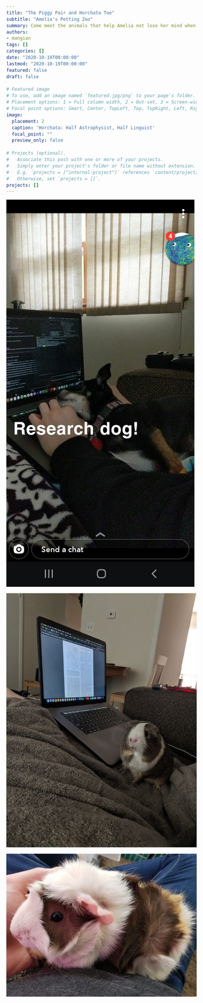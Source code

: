```yaml
---
title: "The Piggy Pair and Horchata Too"
subtitle: "Amelia's Petting Zoo"
summary: Come meet the animals that help Amelia not lose her mind when she's trying to work.  Cute pictures can assuredly be found here.
authors:
- mangian
tags: []
categories: []
date: "2020-10-19T00:00:00"
lastmod: "2020-10-19T00:00:00"
featured: false
draft: false

# Featured image
# To use, add an image named `featured.jpg/png` to your page's folder.
# Placement options: 1 = Full column width, 2 = Out-set, 3 = Screen-width
# Focal point options: Smart, Center, TopLeft, Top, TopRight, Left, Right, BottomLeft, Bottom, BottomRight
image:
  placement: 2
  caption: 'Horchata: Half Astrophysist, Half Linguist'
  focal_point: ""
  preview_only: false

# Projects (optional).
#   Associate this post with one or more of your projects.
#   Simply enter your project's folder or file name without extension.
#   E.g. `projects = ["internal-project"]` references `content/project/deep-learning/index.md`.
#   Otherwise, set `projects = []`.
projects: []
---
```


![](research_pup.jpg)

![](piggy_puter.jpeg)

![](cute_speckle.jpg)
